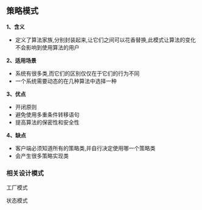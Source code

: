 ## 策略模式

**1、含义**

- 定义了算法家族,分别封装起来,让它们之间可以花香替换,此模式让算法的变化不会影响到使用算法的用户

**2、适用场景**

- 系统有很多类,而它们的区别仅仅在于它们的行为不同
- 一个系统需要动态的在几种算法中选择一种

**3、优点**
- 开闭原则
- 避免使用多重条件转移语句
- 提高算法的保密性和安全性

**4、缺点**
- 客户端必须知道所有的策略类,并自行决定使用哪一个策略类
- 会产生很多策略实现类

### 相关设计模式

工厂模式

状态模式